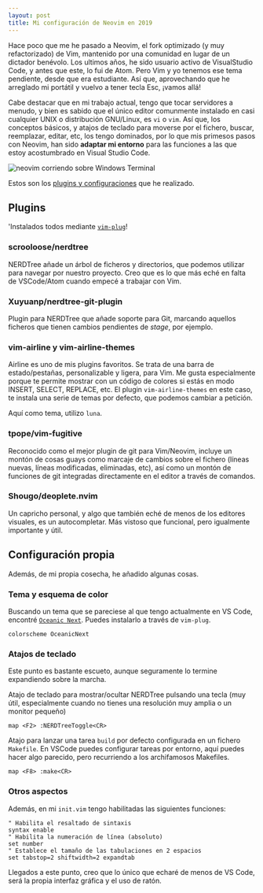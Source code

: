 ```yaml
---
layout: post
title: Mi configuración de Neovim en 2019
---
```


Hace poco que me he pasado a Neovim, el fork optimizado (y muy refactorizado) de Vim, mantenido por una comunidad en 
lugar de un dictador benévolo. Los ultimos años, he sido usuario activo de VisualStudio Code, y antes que este, lo fui de Atom. Pero Vim y
yo tenemos ese tema pendiente, desde que era estudiante. Así que, aprovechando que he arreglado mi portátil y vuelvo a tener tecla Esc, ¡vamos allá!

Cabe destacar que en mi trabajo actual, tengo que tocar servidores a menudo, y bien es sabido que el único editor comunmente instalado en
casi cualquier UNIX o distribución GNU/Linux, es `vi` o `vim`. Así que, los conceptos básicos, y atajos de teclado para moverse por el fichero,
buscar, reemplazar, editar, etc, los tengo dominados, por lo que mis primesos pasos con Neovim, han sido **adaptar mi entorno** para las funciones
a las que estoy acostumbrado en Visual Studio Code.

![neovim corriendo sobre Windows Terminal](https://user-images.githubusercontent.com/5058655/66514324-69287d80-eacc-11e9-8e20-516d3232fcfd.png)

Estos son los [plugins y configuraciones](https://gist.github.com/JuanjoSalvador/f8e77a29be984769ebfde7c8361a4ff3) que he realizado.

## Plugins

'Instalados todos mediante [`vim-plug`](https://github.com/junegunn/vim-plug)!

### scrooloose/nerdtree

NERDTree añade un árbol de ficheros y directorios, que podemos utilizar para navegar por nuestro proyecto. Creo que es lo que más eché en falta
de VSCode/Atom cuando empecé a trabajar con Vim.

### Xuyuanp/nerdtree-git-plugin

Plugin para NERDTree que añade soporte para Git, marcando aquellos ficheros que tienen cambios pendientes de *stage*, por ejemplo.

### vim-airline y vim-airline-themes

Airline es uno de mis plugins favoritos. Se trata de una barra de estado/pestañas, personalizable y ligera, para Vim. Me gusta especialmente
porque te permite mostrar con un código de colores si estás en modo INSERT, SELECT, REPLACE, etc. El plugin `vim-airline-themes` en este caso,
te instala una serie de temas por defecto, que podemos cambiar a petición.

Aquí como tema, utilizo `luna`.

### tpope/vim-fugitive

Reconocido como el mejor plugin de git para Vim/Neovim, incluye un montón de cosas guays como marcaje de cambios sobre el fichero (líneas nuevas,
líneas modificadas, eliminadas, etc), así como un montón de funciones de git integradas directamente en el editor a través de comandos.

### Shougo/deoplete.nvim

Un capricho personal, y algo que también eché de menos de los editores visuales, es un autocompletar. Más vistoso que funcional, pero igualmente
importante y útil.

## Configuración propia

Además, de mi propia cosecha, he añadido algunas cosas.

### Tema y esquema de color

Buscando un tema que se pareciese al que tengo actualmente en VS Code, encontré [`Oceanic Next`](https://github.com/mhartington/oceanic-next).
Puedes instalarlo a través de `vim-plug`.

```vim
colorscheme OceanicNext
```

### Atajos de teclado

Este punto es bastante escueto, aunque seguramente lo termine expandiendo sobre la marcha.

Atajo de teclado para mostrar/ocultar NERDTree pulsando una tecla (muy útil, especialmente cuando no tienes una resolución muy amplia o un monitor pequeño)

```vim
map <F2> :NERDTreeToggle<CR>
```

Atajo para lanzar una tarea `build` por defecto configurada en un fichero `Makefile`. En VSCode puedes configurar tareas por entorno,
aquí puedes hacer algo parecido, pero recurriendo a los archifamosos Makefiles.

```vim
map <F8> :make<CR>
```

### Otros aspectos

Además, en mi `init.vim` tengo habilitadas las siguientes funciones:

```vim
" Habilita el resaltado de sintaxis
syntax enable
" Habilita la numeración de línea (absoluto)
set number
" Establece el tamaño de las tabulaciones en 2 espacios
set tabstop=2 shiftwidth=2 expandtab
```

Llegados a este punto, creo que lo único que echaré de menos de VS Code, será la propia interfaz gráfica y el uso de ratón.
